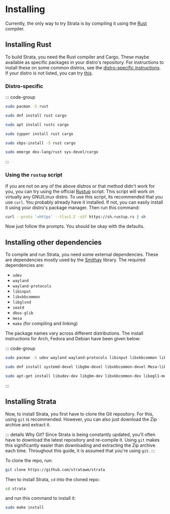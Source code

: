# Installing
Currently, the only way to try Strata is by compiling it using the [Rust](https://rust-lang.org) compiler.

## Installing Rust
To build Strata, you need the Rust compiler and Cargo. These maybe available as specific packages in your distro's repository. For instructions to install these on some common distros, see the [distro-specific instructions](#distro-specific). If your distro is not listed, you can try [this](#using-the-rustup-script).

### Distro-specific

::: code-group

```bash [Arch Linux]
sudo pacman -S rust
```

```bash [Fedora]
sudo dnf install rust cargo
```

```bash [Debian (based)]
sudo apt install rustc cargo
```

```bash [openSUSE]
sudo zypper install rust cargo
```

```bash [Void Linux]
sudo xbps-install -S rust cargo
```

```bash [Gentoo]
sudo emerge dev-lang/rust sys-devel/cargo
```
:::

### Using the `rustup` script
If you are not on any of the above distros or that method didn't work for you, you can try using the official [Rustup](https://rustup.rs) script. This script will work on virtually any GNU/Linux distro. To use this script, its recommended that you use `curl`. You probably already have it installed. If not, you can easily install it using your distro's package manager. Then run this command: 

```bash
curl --proto '=https' --tlsv1.2 -sSf https://sh.rustup.rs | sh
```

Now just follow the prompts. You should be okay with the defaults.

## Installing other dependencies
To compile and run Strata, you need some external dependencies. These are dependencies mostly used by the [Smithay](https://github.com/smithay/smithay) library. The required dependencies are:

* `udev`
* `wayland` 
* `wayland-protocols` 
* `libinput` 
* `libxkbcommon` 
* `libglvnd` 
* `seatd` 
* `dbus-glib `
* `mesa`
* `make` (for compiling and linking)

The package names vary across different distributions. The install instructions for Arch, Fedora and Debian have been given below:

::: code-group

```bash [Arch Linux]
sudo pacman -S udev wayland wayland-protocols libinput libxkbcommon libglvnd seatd dbus-glib mesa make
```

```bash [Fedora]
sudo dnf install systemd-devel libgbm-devel libxkbcommon-devel Mesa-libEGL-devel wayland-devel libinput-devel dbus-glib-devel libseat-devel
```

```bash [Debian/Ubuntu/Pop!_OS]
sudo apt-get install libudev-dev libgbm-dev libxkbcommon-dev libegl1-mesa-dev libwayland-dev libinput-dev libdbus-1-dev libsystemd-dev libseat-dev make
```
:::

## Installing Strata
Now, to install Strata, you first have to clone the Git repository. For this, using `git` is recommended. However, you can also just download the Zip archive and extract it. 

::: details Why Git?
Since Strata is being constantly updated, you'll often have to download the latest repository and re-compile it. Using `git` makes this significantly easier than downloading and extracting the Zip archive each time. Throughout this guide, it is assumed that you're using `git`.
:::

To clone the repo, run:

```bash
git clone https://github.com/stratawm/strata
 ```

Then to install Strata, `cd` into the cloned repo:

```bash
cd strata
```

and run this command to install it:

```bash
sudo make install
```